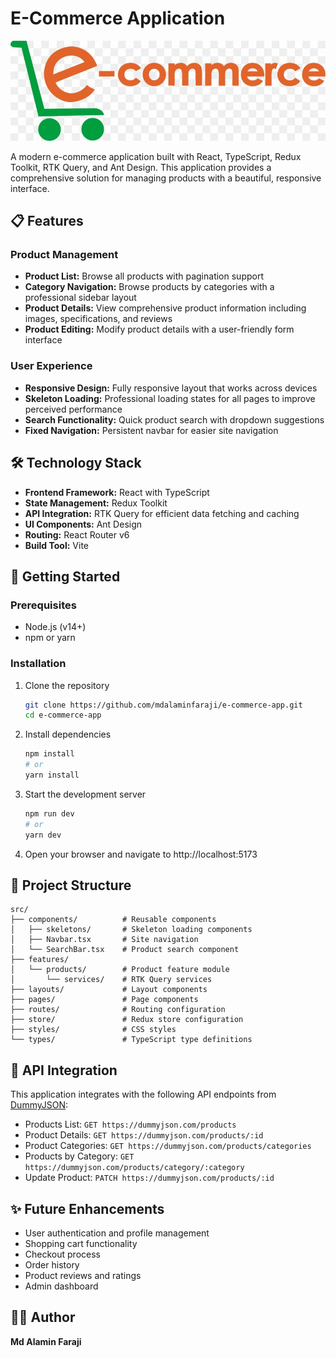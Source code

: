 # E-Commerce Application

![E-Commerce App](public/e-commerce.jpg)

A modern e-commerce application built with React, TypeScript, Redux Toolkit, RTK Query, and Ant Design. This application provides a comprehensive solution for managing products with a beautiful, responsive interface.

## 📋 Features

### Product Management

- **Product List:** Browse all products with pagination support
- **Category Navigation:** Browse products by categories with a professional sidebar layout
- **Product Details:** View comprehensive product information including images, specifications, and reviews
- **Product Editing:** Modify product details with a user-friendly form interface

### User Experience

- **Responsive Design:** Fully responsive layout that works across devices
- **Skeleton Loading:** Professional loading states for all pages to improve perceived performance
- **Search Functionality:** Quick product search with dropdown suggestions
- **Fixed Navigation:** Persistent navbar for easier site navigation

## 🛠️ Technology Stack

- **Frontend Framework:** React with TypeScript
- **State Management:** Redux Toolkit
- **API Integration:** RTK Query for efficient data fetching and caching
- **UI Components:** Ant Design
- **Routing:** React Router v6
- **Build Tool:** Vite

## 🚀 Getting Started

### Prerequisites

- Node.js (v14+)
- npm or yarn

### Installation

1. Clone the repository

   ```bash
   git clone https://github.com/mdalaminfaraji/e-commerce-app.git
   cd e-commerce-app
   ```

2. Install dependencies

   ```bash
   npm install
   # or
   yarn install
   ```

3. Start the development server

   ```bash
   npm run dev
   # or
   yarn dev
   ```

4. Open your browser and navigate to http://localhost:5173

## 📁 Project Structure

```
src/
├── components/          # Reusable components
│   ├── skeletons/       # Skeleton loading components
│   ├── Navbar.tsx       # Site navigation
│   └── SearchBar.tsx    # Product search component
├── features/
│   └── products/        # Product feature module
│       └── services/    # RTK Query services
├── layouts/             # Layout components
├── pages/               # Page components
├── routes/              # Routing configuration
├── store/               # Redux store configuration
├── styles/              # CSS styles
└── types/               # TypeScript type definitions
```

## 🔌 API Integration

This application integrates with the following API endpoints from [DummyJSON](https://dummyjson.com/):

- Products List: `GET https://dummyjson.com/products`
- Product Details: `GET https://dummyjson.com/products/:id`
- Product Categories: `GET https://dummyjson.com/products/categories`
- Products by Category: `GET https://dummyjson.com/products/category/:category`
- Update Product: `PATCH https://dummyjson.com/products/:id`

## ✨ Future Enhancements

- User authentication and profile management
- Shopping cart functionality
- Checkout process
- Order history
- Product reviews and ratings
- Admin dashboard

## 👨‍💻 Author

**Md Alamin Faraji**
